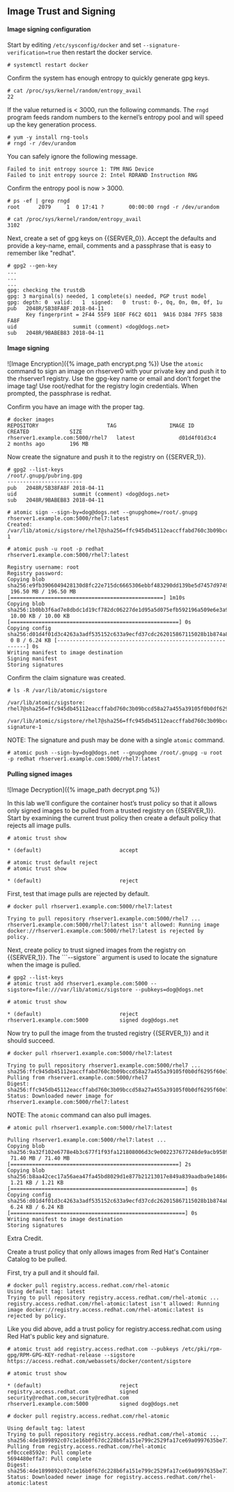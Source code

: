 ## Image Trust and Signing

#### Image signing configuration

Start by editing ```/etc/sysconfig/docker``` and set ```--signature-verification=true``` then restart the docker service.

~~~shell
# systemctl restart docker
~~~

Confirm the system has enough entropy to quickly generate gpg keys.

~~~shell
# cat /proc/sys/kernel/random/entropy_avail
22
~~~

If the value returned is < 3000, run the following commands. The ```rngd``` program feeds random numbers to the kernel’s entropy pool 
and will speed up the key generation process.

~~~shell
# yum -y install rng-tools
# rngd -r /dev/urandom
~~~

You can safely ignore the following message.

~~~shell
Failed to init entropy source 1: TPM RNG Device
Failed to init entropy source 2: Intel RDRAND Instruction RNG
~~~

Confirm the entropy pool is now > 3000.

~~~shell
# ps -ef | grep rngd
root      2079     1  0 17:41 ?        00:00:00 rngd -r /dev/urandom

# cat /proc/sys/kernel/random/entropy_avail
3102
~~~

Next, create a set of gpg keys on {{SERVER_0}}. Accept the defaults and provide a key-name, email, comments 
and a passphrase that is easy to remember like "redhat".

~~~shell
# gpg2 --gen-key
...
...
...
gpg: checking the trustdb
gpg: 3 marginal(s) needed, 1 complete(s) needed, PGP trust model
gpg: depth: 0  valid:   1  signed:   0  trust: 0-, 0q, 0n, 0m, 0f, 1u
pub   2048R/5B38FA8F 2018-04-11
      Key fingerprint = 2F44 55F9 1E0F F6C2 6D11  9A16 D384 7FF5 5B38 FA8F
uid                  summit (comment) <dog@dogs.net>
sub   2048R/9BABEB83 2018-04-11
~~~

#### Image signing

![Image Encryption]({% image_path encrypt.png %})
Use the ```atomic``` command to sign an image on rhserver0 with your private key and push it to the rhserver1 registry. Use the gpg-key name or email and don’t forget the image tag! Use root/redhat for the registry login credentials. When prompted, the passphrase is redhat.

Confirm you have an image with the proper tag.

~~~shell
# docker images
REPOSITORY                      TAG                 IMAGE ID            CREATED             SIZE
rhserver1.example.com:5000/rhel7   latest              d01d4f01d3c4        2 months ago        196 MB
~~~

Now create the signature and push it to the registry on {{SERVER_1}}.

~~~shell
# gpg2 --list-keys
/root/.gnupg/pubring.gpg
------------------------
pub   2048R/5B38FA8F 2018-04-11
uid                  summit (comment) <dog@dogs.net>
sub   2048R/9BABEB83 2018-04-11

# atomic sign --sign-by=dog@dogs.net --gnupghome=/root/.gnupg rhserver1.example.com:5000/rhel7:latest
Created: /var/lib/atomic/sigstore/rhel7@sha256=ffc945db45112eaccffabd760c3b09bccd58a27a455a39105f0b0df6295f60e7/signature-1

# atomic push -u root -p redhat rhserver1.example.com:5000/rhel7:latest

Registry username: root
Registry password: 
Copying blob sha256:e9fb3906049428130d8fc22e715dc6665306ebbf483290dd139be5d7457d9749
 196.50 MB / 196.50 MB [=================================================] 1m10s
Copying blob sha256:1b0bb3f6ad7e8dbdc1d19cf782dc06227de1d95a5d075efb592196a509e6e3a9
 10.00 KB / 10.00 KB [======================================================] 0s
Copying config sha256:d01d4f01d3c4263a3adf535152c633a9ecfd37cdc262015867115028b1b874a8
 0 B / 6.24 KB [------------------------------------------------------------] 0s
Writing manifest to image destination
Signing manifest
Storing signatures 
~~~

Confirm the claim signature was created.

~~~shell
# ls -R /var/lib/atomic/sigstore

/var/lib/atomic/sigstore:
rhel7@sha256=ffc945db45112eaccffabd760c3b09bccd58a27a455a39105f0b0df6295f60e7

/var/lib/atomic/sigstore/rhel7@sha256=ffc945db45112eaccffabd760c3b09bccd58a27a455a39105f0b0df6295f60e7:
signature-1
~~~

NOTE: The signature and push may be done with a single ```atomic``` command.

~~~shell
# atomic push --sign-by=dog@dogs.net --gnupghome /root/.gnupg -u root -p redhat rhserver1.example.com:5000/rhel7:latest
~~~

#### Pulling signed images

![Image Decryption]({% image_path decrypt.png %})

In this lab we’ll configure the container host’s trust policy so that it allows only signed images to be pulled from a trusted registry on {{SERVER_1}}. Start by examining the current trust policy then create a default policy that rejects all image pulls.

~~~shell
# atomic trust show

* (default)                         accept                               

# atomic trust default reject
# atomic trust show

* (default)                         reject                               

~~~

First, test that image pulls are rejected by default.

~~~shell
# docker pull rhserver1.example.com:5000/rhel7:latest

Trying to pull repository rhserver1.example.com:5000/rhel7 ... 
rhserver1.example.com:5000/rhel7:latest isn't allowed: Running image docker://rhserver1.example.com:5000/rhel7:latest is rejected by policy.
~~~

Next, create policy to trust signed images from the registry on {{SERVER_1}}. The  ```--sigstore`` argument is used to locate the signature when the image is pulled.

~~~shell
# gpg2 --list-keys
# atomic trust add rhserver1.example.com:5000 --sigstore=file:///var/lib/atomic/sigstore --pubkeys=dog@dogs.net

# atomic trust show

* (default)                         reject                               
rhserver1.example.com:5000          signed dog@dogs.net
~~~

Now try to pull the image from the trusted registry {{SERVER_1}} and it should succeed.

~~~shell
# docker pull rhserver1.example.com:5000/rhel7:latest

Trying to pull repository rhserver1.example.com:5000/rhel7 ... 
sha256:ffc945db45112eaccffabd760c3b09bccd58a27a455a39105f0b0df6295f60e7: Pulling from rhserver1.example.com:5000/rhel7
Digest: sha256:ffc945db45112eaccffabd760c3b09bccd58a27a455a39105f0b0df6295f60e7
Status: Downloaded newer image for rhserver1.example.com:5000/rhel7:latest
~~~

NOTE: The ```atomic``` command can also pull images.

~~~shell
# atomic pull rhserver1.example.com:5000/rhel7:latest

Pulling rhserver1.example.com:5000/rhel7:latest ...
Copying blob sha256:9a32f102e6778e4b3c677f1f93fa121808006d3c9e002237677248de9acb9589
 71.40 MB / 71.40 MB [======================================================] 2s
Copying blob sha256:b8aa42cec17a56aea47fa45bd8029d1e877b21213017e849a839aadba9e1486c
 1.21 KB / 1.21 KB [========================================================] 0s
Copying config sha256:d01d4f01d3c4263a3adf535152c633a9ecfd37cdc262015867115028b1b874a8
 6.24 KB / 6.24 KB [========================================================] 0s
Writing manifest to image destination
Storing signatures
~~~

Extra Credit.

Create a trust policy that only allows images from Red Hat's Container Catalog to be pulled.

First, try a pull and it should fail.

~~~shell
# docker pull registry.access.redhat.com/rhel-atomic
Using default tag: latest
Trying to pull repository registry.access.redhat.com/rhel-atomic ... 
registry.access.redhat.com/rhel-atomic:latest isn't allowed: Running image docker://registry.access.redhat.com/rhel-atomic:latest is rejected by policy.
~~~

Like you did above, add a trust policy for registry.access.redhat.com using Red Hat's public key and signature.

~~~shell
# atomic trust add registry.access.redhat.com --pubkeys /etc/pki/rpm-gpg/RPM-GPG-KEY-redhat-release --sigstore https://access.redhat.com/webassets/docker/content/sigstore

# atomic trust show

* (default)                         reject                               
registry.access.redhat.com          signed security@redhat.com,security@redhat.com
rhserver1.example.com:5000          signed dog@dogs.net    

# docker pull registry.access.redhat.com/rhel-atomic

Using default tag: latest
Trying to pull repository registry.access.redhat.com/rhel-atomic ... 
sha256:4de1899892c07c1e16b0f67dc228b6fa151e799c2529fa17ce69a0997635be77: Pulling from registry.access.redhat.com/rhel-atomic
ef0ccce8592e: Pull complete 
5694480effa7: Pull complete 
Digest: sha256:4de1899892c07c1e16b0f67dc228b6fa151e799c2529fa17ce69a0997635be77
Status: Downloaded newer image for registry.access.redhat.com/rhel-atomic:latest              
~~~